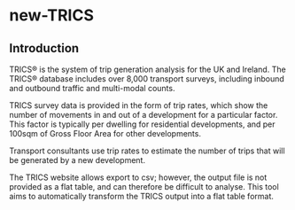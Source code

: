 # new-TRICS

## Introduction

TRICS® is the system of trip generation analysis for the UK and Ireland. The TRICS® database includes over 8,000 transport surveys, including inbound and outbound traffic and multi-modal counts. 

TRICS survey data is provided in the form of trip rates, which show the number of movements in and out of a development for a particular factor. This factor is typically per dwelling for residential developments, and per 100sqm of Gross Floor Area for other developments.

Transport consultants use trip rates to estimate the number of trips that will be generated by a new development.

The TRICS website allows export to csv; however, the output file is not provided as a flat table, and can therefore be difficult to analyse. This tool aims to automatically transform the TRICS output into a flat table format.
